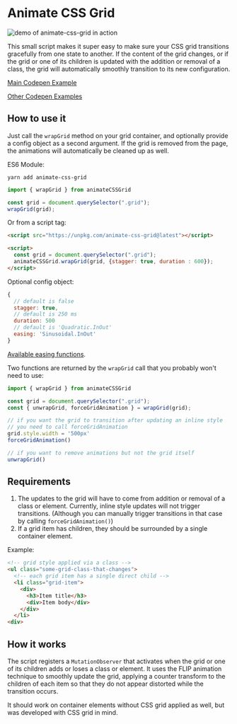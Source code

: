 # Animate CSS Grid

![demo of animate-css-grid in action](https://furtive-discussion.surge.sh/grid.gif)

This small script makes it super easy to make sure your CSS grid transitions gracefully from one state to another.
If the content of the grid changes, or if the grid or one of its children is updated with the addition or removal of a class, the grid will automatically smoothly transition to its new configuration.

[Main Codepen Example](https://codepen.io/aholachek/pen/VXjOPB)

[Other Codepen Examples](https://codepen.io/collection/XGWeaG/)

## How to use it

Just call the `wrapGrid` method on your grid container, and optionally provide a config object as a second argument.
If the grid is removed from the page, the animations will automatically be cleaned up as well.

ES6 Module:

`yarn add animate-css-grid`

```js
import { wrapGrid } from animateCSSGrid

const grid = document.querySelector(".grid");
wrapGrid(grid);
```

Or from a script tag:

```html
<script src="https://unpkg.com/animate-css-grid@latest"></script>

<script>
  const grid = document.querySelector(".grid");
  animateCSSGrid.wrapGrid(grid, {stagger: true, duration : 600});
</script>
```

Optional config object:

```js
{
  // default is false
  stagger: true,
  // default is 250 ms
  duration: 500
  // default is 'Quadratic.InOut'
  easing: 'Sinusoidal.InOut'
}
```
[Available easing functions](https://sole.github.io/tween.js/examples/03_graphs.html).

Two functions are returned by the `wrapGrid` call that you probably won't need to use:

```js
import { wrapGrid } from animateCSSGrid

const grid = document.querySelector(".grid");
const { unwrapGrid, forceGridAnimation } = wrapGrid(grid);

// if you want the grid to transition after updating an inline style
// you need to call forceGridAnimation
grid.style.width = '500px'
forceGridAnimation()

// if you want to remove animations but not the grid itself
unwrapGrid()

```


## Requirements

1.  The updates to the grid will have to come from addition or removal of a class or element. Currently, inline style updates will not trigger transitions. (Although you can manually trigger transitions in that case by calling `forceGridAnimation()`)
2.  If a grid item has children, they should be surrounded by a single container element.

Example:

```html
<!-- grid style applied via a class -->
<ul class="some-grid-class-that-changes">
  <!-- each grid item has a single direct child -->
  <li class="grid-item">
    <div>
      <h3>Item title</h3>
      <div>Item body</div>
    </div>
  </li>
<div>
```

## How it works

The script registers a `MutationObserver` that activates when the grid or one of its children adds or loses a class or element.
It uses the FLIP animation technique to smoothly update the grid, applying a counter transform to the children of each item so that they do not appear distorted while the transition occurs.

It should work on container elements without CSS grid applied as well, but was developed with CSS grid in mind.
